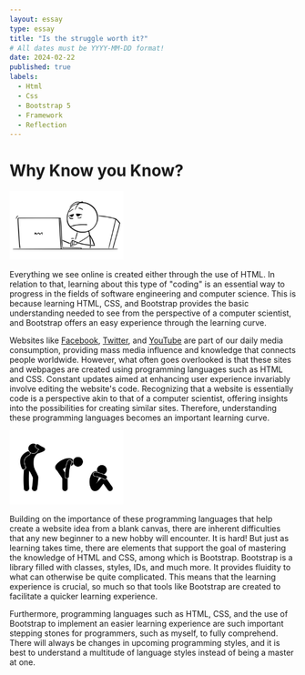 ```yaml
---
layout: essay
type: essay
title: "Is the struggle worth it?"
# All dates must be YYYY-MM-DD format!
date: 2024-02-22
published: true
labels:
  - Html
  - Css
  - Bootstrap 5
  - Framework
  - Reflection
---
```


# Why Know you Know?

<img width="200px"
class="rounded mx-auto d-block"
src="../img/Reflection-on-Framework/Tired.jpg" >

Everything we see online is created either through the use of HTML. In relation to that, learning about this type of "coding" is an essential way to progress in the fields of software engineering and computer science. This is because learning HTML, CSS, and Bootstrap provides the basic understanding needed to see from the perspective of a computer scientist, and Bootstrap offers an easy experience through the learning curve.

Websites like [Facebook](https://www.facebook.com/), [Twitter](https://twitter.com/?lang=en), and [YouTube](https://www.youtube.com/) are part of our daily media consumption, providing mass media influence and knowledge that connects people worldwide. However, what often goes overlooked is that these sites and webpages are created using programming languages such as HTML and CSS. Constant updates aimed at enhancing user experience invariably involve editing the website's code. Recognizing that a website is essentially code is a perspective akin to that of a computer scientist, offering insights into the possibilities for creating similar sites. Therefore, understanding these programming languages becomes an important learning curve.

<img width="200px"
class="rounded mx-auto d-block"
src="../img/Reflection-on-Framework/Learning-curve.jpg" >

Building on the importance of these programming languages that help create a website idea from a blank canvas, there are inherent difficulties that any new beginner to a new hobby will encounter. It is hard! But just as learning takes time, there are elements that support the goal of mastering the knowledge of HTML and CSS, among which is Bootstrap. Bootstrap is a library filled with classes, styles, IDs, and much more. It provides fluidity to what can otherwise be quite complicated. This means that the learning experience is crucial, so much so that tools like Bootstrap are created to facilitate a quicker learning experience.

Furthermore, programming languages such as HTML, CSS, and the use of Bootstrap to implement an easier learning experience are such important stepping stones for programmers, such as myself, to fully comprehend. There will always be changes in upcoming programming styles, and it is best to understand a multitude of language styles instead of being a master at one.

